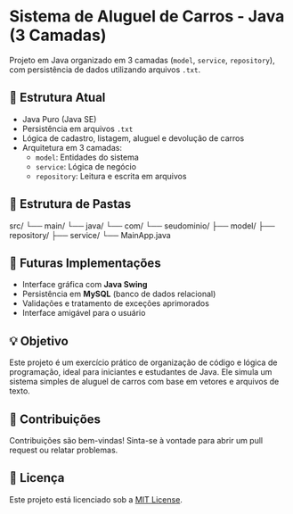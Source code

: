 # Sistema de Aluguel de Carros - Java (3 Camadas)

Projeto em Java organizado em 3 camadas (`model`, `service`, `repository`), com persistência de dados utilizando arquivos `.txt`.

## 🔧 Estrutura Atual

- Java Puro (Java SE)
- Persistência em arquivos `.txt`
- Lógica de cadastro, listagem, aluguel e devolução de carros
- Arquitetura em 3 camadas:
  - `model`: Entidades do sistema
  - `service`: Lógica de negócio
  - `repository`: Leitura e escrita em arquivos

## 📂 Estrutura de Pastas

src/
└── main/
    └── java/
        └── com/
            └── seudominio/
                ├── model/
                ├── repository/
                ├── service/
                └── MainApp.java


## 🚧 Futuras Implementações

- Interface gráfica com **Java Swing**
- Persistência em **MySQL** (banco de dados relacional)
- Validações e tratamento de exceções aprimorados
- Interface amigável para o usuário

## 💡 Objetivo

Este projeto é um exercício prático de organização de código e lógica de programação, ideal para iniciantes e estudantes de Java. Ele simula um sistema simples de aluguel de carros com base em vetores e arquivos de texto.

## 🤝 Contribuições

Contribuições são bem-vindas! Sinta-se à vontade para abrir um pull request ou relatar problemas.

## 📄 Licença

Este projeto está licenciado sob a [MIT License](LICENSE).

